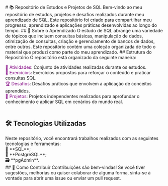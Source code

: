 <span style="color:golden;">
# 📚 Repositório de Estudos e Projetos de SQL </span>
Bem-vindo ao meu repositório de estudos, projetos e desafios realizados durante meu aprendizado de SQL. Este repositório foi criado para compartilhar meu progresso, aprendizado e aplicações práticas desenvolvidas ao longo do tempo.

<span style="color:golden;">
## 📖 Sobre o Aprendizado </span>
O estudo de SQL abrange uma variedade de tópicos que incluem consultas básicas, manipulação de dados, otimização de consultas, criação e gerenciamento de bancos de dados, entre outros. Este repositório contém uma coleção organizada de todo o material que produzi como parte do meu aprendizado.

<span style="color:golden;">
## Estrutura do Repositório </span>
O repositório está organizado da seguinte maneira:<br>

<span style="color:purple;">📂 Atividades</span>: Conjunto de atividades realizadas durante os estudos.<br>
<span style="color:purple;">📝 Exercícios</span>: Exercícios propostos para reforçar o conteúdo e praticar consultas SQL.<br>
<span style="color:purple;">🏆 Desafios</span>: Desafios práticos que envolvem a aplicação de conceitos aprendidos.<br>
<span style="color:purple;">🔬 Projetos</span>: Projetos independentes realizados para aprofundar o conhecimento e aplicar SQL em cenários do mundo real.<br><br>
<span style="color:golden;">

## 🛠️ Tecnologias Utilizadas
</span>
Neste repositório, você encontrará trabalhos realizados com as seguintes tecnologias e ferramentas:<br>
💾 **SQL**;<br>
🐘 **PostgreSQL**;<br>
🗃️ **pgAdmin**.<br>

<span style="color:golden;">
## 🤝 Como Contribuir
  </span>
Contribuições são bem-vindas! Se você tiver sugestões, melhorias ou quiser colaborar de alguma forma, sinta-se à vontade para abrir uma issue ou enviar um pull request.
